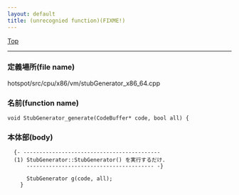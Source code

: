 ```yaml
---
layout: default
title: (unrecognied function)(FIXME!)
---
```

[Top](../index.html)

--- 
### 定義場所(file name)
hotspot/src/cpu/x86/vm/stubGenerator_x86_64.cpp

### 名前(function name)
```
void StubGenerator_generate(CodeBuffer* code, bool all) {
```

### 本体部(body)
```
  {- -------------------------------------------
  (1) StubGenerator::StubGenerator() を実行するだけ.
      ---------------------------------------- -}

	  StubGenerator g(code, all);
	}
	
```


